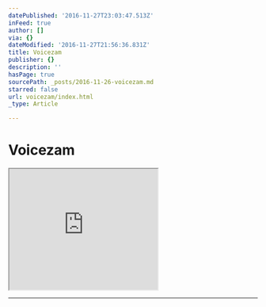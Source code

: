 ```yaml
---
datePublished: '2016-11-27T23:03:47.513Z'
inFeed: true
author: []
via: {}
dateModified: '2016-11-27T21:56:36.831Z'
title: Voicezam
publisher: {}
description: ''
hasPage: true
sourcePath: _posts/2016-11-26-voicezam.md
starred: false
url: voicezam/index.html
_type: Article

---
```

# Voicezam

<iframe src="https://the-grid.github.io/ed-userhtml/?g=eJyVk0tv4jAUhff8iqtuIlWCDJRSKA8pIulQCQjioaqzQY5jwDPBjmIbymh-_FyboKazm2wS29efzznXGSha8FyPaoCPfw-R0KyAizQFEEqlERpewwa8SwOUCNhxkYI-cAVGpFioDwxmTBjgmh2fYcKyHP5AkEij4d530BMpIBiP4818vX0NYQjeY--p1Wm1e_VvzV673ibdTr370EnqD5Q2u62kR5uPTa9f-yrJnqS5zhjI3VVBTvasAeOM018KzjzLgOQ5w9O4uBr4QY6aK82pqmpZBN-j7TyYRVZKyI7ySoKdLGApE1ZoWB5kylRFwjxeR8-4OzPMxZAwYBwVFeBxkXHBPIiX4OUyN7lXPWwZzcNouZ3FoTuuLP7XGwGrA4N2IqzTlO2IyTS-cV5LSLnKM3KB84EJV2BHuDMjRtADU44Hpc4S5qmb1uSCYGyYTcZuXh3kmRLlFqjNj4u9XSgpexcilcLJIaByRvmO0yu44i6MXoLNdL0No1mM9oTBHvSdL9ggPSgvUFia6du9N-cTIlJsZmC0XFhnsYAFtmEqSfrl5mzW8XYxDd6RvyOZYp_ZxbnmqBHTUegHUK8mVCtIjNY4j17LkCq41SR-247j-ToYr1eI1IVB4sC__QW1wfULVEGHd75_Pp8bJ8kp-02ODSqPPsbFhF65IuW_8A-WXgeNn-pu9An6P84bS6Zc2Da0GkTlH1VSbZDyE_B0eOcA7sbadZwd_QUHnCoq" height="244" style=""></iframe>

---